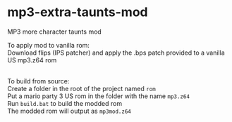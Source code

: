 # mp3-extra-taunts-mod
MP3 more character taunts mod

To apply mod to vanilla rom:<br>
Download flips (IPS patcher) and apply the .bps patch provided to a vanilla US mp3.z64 rom<br><br>

To build from source:<br>
Create a folder in the root of the project named `rom`<br>
Put a mario party 3 US rom in the folder with the name `mp3.z64`<br>
Run `build.bat` to build the modded rom<br>
The modded rom will output as `mp3mod.z64`
